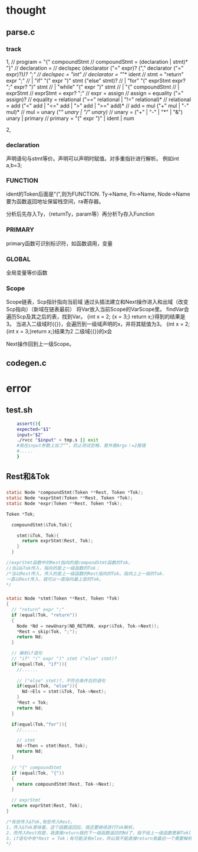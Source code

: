 # thought
## parse.c
### track
1,
// program = "{" compoundStmt
// compoundStmt = (declaration | stmt)* "}"
// declaration =
//    declspec (declarator ("=" expr)? ("," declarator ("=" expr)?)*)? ";"
// declspec = "int"
// declarator = "*"* ident
// stmt = "return" expr ";"
//        | "if" "(" expr ")" stmt ("else" stmt)?
//        | "for" "(" exprStmt expr? ";" expr? ")" stmt
//        | "while" "(" expr ")" stmt
//        | "{" compoundStmt
//        | exprStmt
// exprStmt = expr? ";"
// expr = assign
// assign = equality ("=" assign)?
// equality = relational ("==" relational | "!=" relational)*
// relational = add ("<" add | "<=" add | ">" add | ">=" add)*
// add = mul ("+" mul | "-" mul)*
// mul = unary ("*" unary | "/" unary)*
// unary = ("+" | "-" | "*" | "&") unary | primary
// primary = "(" expr ")" | ident | num

2,
### declaration
声明语句与stmt等价。声明可以声明时赋值。对多重指针进行解析。
例如int a,b=3;

### FUNCTION
ident的Token后面是"(",则为FUNCTION.
Ty->Name, Fn->Name, Node->Name
要为函数返回地址保留栈空间，ra寄存器。

分析后先存入Ty，（returnTy，param等）再分析Ty存入Function
### PRIMARY
primary函数可识别标识符，如函数调用，变量

### GLOBAL
全局变量等价函数
### Scope
Scope链表，Scp指针指向当前域
通过头插法建立和Next操作进入和出域（改变Scp指向）（新域在链表最前）
将Var放入当前Scope的VarScope里。
findVar会遍历Scp及其之后的表，找到Var。
{int x = 2; {x = 3;} return x;}得到的结果是3。
当进入二级域时{{}}，会遍历到一级域声明的x，并将其赋值为3。
{int x = 2;{int x = 3;}return x;}结果为2
二级域{{}}的x会

Next操作回到上一级Scope。

## codegen.c

# error
## test.sh
``` sh
    assert(){
    expected="$1"
    input="$2"
    ./rvcc "$input" > tmp.s || exit 
    #我在input参数上加了“”，防止测试空格，意外使Argv！=2报错
    #.....
    }
```
## Rest和&Tok
###
``` c
static Node *compoundStmt(Token **Rest, Token *Tok);
static Node *exprStmt(Token **Rest, Token *Tok);
static Node *expr(Token **Rest, Token *Tok);

Token *Tok;

  compoundStmt(&Tok,Tok){

    stmt(&Tok, Tok){
      return exprStmt(Rest, Tok);
    }
  }

//exprStmt函数中的Rest指向的是compondStmt函数的Tok。
//当以&Tok传入，指向的是上一级函数的Tok；
/*当以Rest传入，传入的是上一级函数的Rest指向的Tok。指向上上一级的Tok.
一直以Rest传入，就可以一直指向最上层的Tok。
*/
```
###
``` c
static Node *stmt(Token **Rest, Token *Tok)
{
  // "return" expr ";"
  if (equal(Tok, "return"))
  {
    Node *Nd = newUnary(ND_RETURN, expr(&Tok, Tok->Next));
    *Rest = skip(Tok, ";");
    return Nd;
  }

  // 解析if语句
  // "if" "(" expr ")" stmt ("else" stmt)?  
  if(equal(Tok, "if")){
    //......
    
    // ("else" stmt)?，不符合条件后的语句
    if(equal(Tok, "else")){
      Nd->Els = stmt(&Tok, Tok->Next);
    }
    *Rest = Tok;
    return Nd;
  }

  if(equal(Tok,"for")){
    //......

    // stmt
    Nd->Then = stmt(Rest, Tok);
    return Nd;
  }

  // "{" compoundStmt
  if (equal(Tok, "{"))
  {
    return compoundStmt(Rest, Tok->Next);
  }

  // exprStmt
  return exprStmt(Rest, Tok);
}

/*有些传入&Tok,有些传入Rest。
1，传入&Tok意味着，这个函数返回后，我还要继续进行Tok解析。
2，而传入Rest则是，我直接return我的下一级函数返回的Nd了，我不给上一级函数更新Tokl，那么我就需要我的下一级函数帮我改变我的上一级函数的Tok。如此递归，知道某一级函数需要更新上一级Tok时，直接让它更新最上层函数，因为及时它return后它的所有上级函数也不更新Tok，而是一直return。
3，if语句中有*Rest = Tok；有可能没有else，所以我不能直接return我最后一个需要解析的。else中的stmt中也需要传值&Tok，因为接下来的*Rest = Tok；中的Tok需要更新，然后传给Rest给上一级更新。
*/
```


